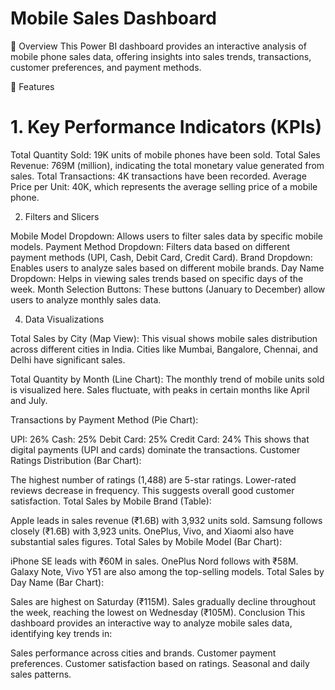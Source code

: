 # Mobile Sales Dashboard

🚀 Overview
This Power BI dashboard provides an interactive analysis of mobile phone sales data, offering insights into sales trends, transactions, customer preferences, and payment methods.

📌 Features

# 1. Key Performance Indicators (KPIs)

Total Quantity Sold: 19K units of mobile phones have been sold.
Total Sales Revenue: 769M (million), indicating the total monetary value generated from sales.
Total Transactions: 4K transactions have been recorded.
Average Price per Unit: 40K, which represents the average selling price of a mobile phone.

2. Filters and Slicers

Mobile Model Dropdown: Allows users to filter sales data by specific mobile models.
Payment Method Dropdown: Filters data based on different payment methods (UPI, Cash, Debit Card, Credit Card).
Brand Dropdown: Enables users to analyze sales based on different mobile brands.
Day Name Dropdown: Helps in viewing sales trends based on specific days of the week.
Month Selection Buttons: These buttons (January to December) allow users to analyze monthly sales data.

4. Data Visualizations

Total Sales by City (Map View):
This visual shows mobile sales distribution across different cities in India. Cities like Mumbai, Bangalore, Chennai, and Delhi have significant sales.

Total Quantity by Month (Line Chart):
The monthly trend of mobile units sold is visualized here. Sales fluctuate, with peaks in certain months like April and July.

Transactions by Payment Method (Pie Chart):

UPI: 26%
Cash: 25%
Debit Card: 25%
Credit Card: 24%
This shows that digital payments (UPI and cards) dominate the transactions.
Customer Ratings Distribution (Bar Chart):

The highest number of ratings (1,488) are 5-star ratings.
Lower-rated reviews decrease in frequency.
This suggests overall good customer satisfaction.
Total Sales by Mobile Brand (Table):

Apple leads in sales revenue (₹1.6B) with 3,932 units sold.
Samsung follows closely (₹1.6B) with 3,923 units.
OnePlus, Vivo, and Xiaomi also have substantial sales figures.
Total Sales by Mobile Model (Bar Chart):

iPhone SE leads with ₹60M in sales.
OnePlus Nord follows with ₹58M.
Galaxy Note, Vivo Y51 are also among the top-selling models.
Total Sales by Day Name (Bar Chart):

Sales are highest on Saturday (₹115M).
Sales gradually decline throughout the week, reaching the lowest on Wednesday (₹105M).
Conclusion
This dashboard provides an interactive way to analyze mobile sales data, identifying key trends in:

Sales performance across cities and brands.
Customer payment preferences.
Customer satisfaction based on ratings.
Seasonal and daily sales patterns.
